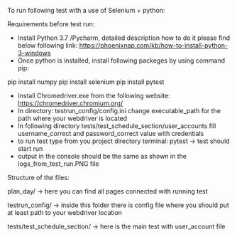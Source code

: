 To run following test with a use of Selenium + python:

Requirements before test run:
+ Install Python 3.7 /Pycharm, detailed description how to do it please find below following link: https://phoenixnap.com/kb/how-to-install-python-3-windows
+ Once python is installed, install following packeges by using command pip:

pip install numpy
pip install selenium
pip install pytest
+ Install Chromedriver.exe from the following website: https://chromedriver.chromium.org/
+ In directory: testrun_config/config.ini change executable_path for the path where your webdriver is located
+ In following directory tests/test_schedule_section/user_accounts fill username_correct and password_correct value with credentials
+ to run test type from you project directory terminal: pytest -> test should start run 
+ output in the console should be the same as shown in the logs_from_test_run.PNG file


Structure of the files:

plan_day/ -> here you can find all pages connected with running test

testrun_config/ -> inside this folder there is config file where you should put at least path to your webdriver location

tests/test_schedule_section/ -> here is the main test with user_account file
